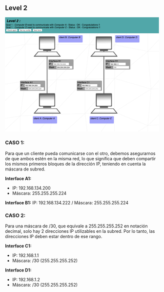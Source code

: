 ## Level 2

![Solucion](https://github.com/laugarci/NetPractice/blob/main/level2/level2.png)

### CASO 1:

Para que un cliente pueda comunicarse con el otro, debemos asegurarnos de que ambos estén en la misma red, lo que significa que deben compartir los mismos primeros bloques de la dirección IP, teniendo en cuenta la máscara de subred.

**Interface A1:**
- IP: 192.168.134.200
- Máscara: 255.255.255.224

**Interface B1:** IP: 192.168.134.222 / Máscara: 255.255.255.224

### CASO 2:

Para una máscara de /30, que equivale a 255.255.255.252 en notación decimal, solo hay 2 direcciones IP utilizables en la subred. Por lo tanto, las direcciones IP deben estar dentro de ese rango.

**Interface C1:**
- IP: 192.168.1.1
- Máscara: /30 (255.255.255.252)

**Interface D1:**
- IP: 192.168.1.2
- Máscara: /30 (255.255.255.252)
